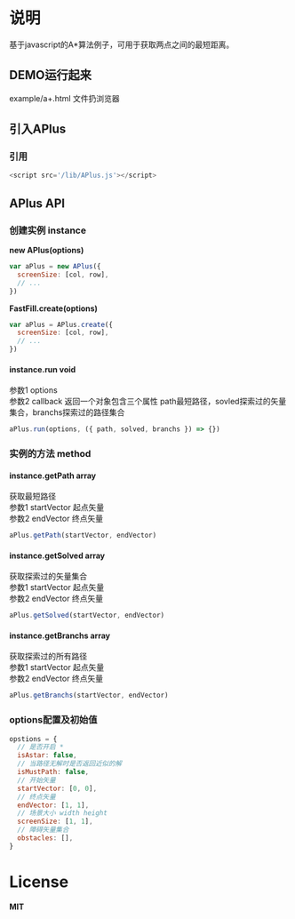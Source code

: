 # 说明

基于javascript的A*算法例子，可用于获取两点之间的最短距离。<br/>

## DEMO运行起来
example/a+.html 文件扔浏览器<br/>

## 引入APlus

### 引用
```javascript
<script src='/lib/APlus.js'></script>
```

## APlus API

### 创建实例 instance
__new APlus(options)__
```javascript
var aPlus = new APlus({
  screenSize: [col, row],
  // ...
})
```
__FastFill.create(options)__
```javascript
var aPlus = APlus.create({
  screenSize: [col, row],
  // ...
})
```  

#### instance.run void
参数1 options<br/>
参数2 callback 返回一个对象包含三个属性 path最短路径，sovled探索过的矢量集合，branchs探索过的路径集合
```javascript
aPlus.run(options, ({ path, solved, branchs }) => {})
```  

### 实例的方法 method  
#### instance.getPath array
获取最短路径<br/>
参数1 startVector 起点矢量<br/>
参数2 endVector 终点矢量
```javascript
aPlus.getPath(startVector, endVector)
```  

#### instance.getSolved array
获取探索过的矢量集合<br/>
参数1 startVector 起点矢量<br/>
参数2 endVector 终点矢量
```javascript
aPlus.getSolved(startVector, endVector)
```  

#### instance.getBranchs array
获取探索过的所有路径<br/>
参数1 startVector 起点矢量<br/>
参数2 endVector 终点矢量
```javascript
aPlus.getBranchs(startVector, endVector)
```  

### options配置及初始值
```javascript
opstions = {
  // 是否开启 *
  isAstar: false,
  // 当路径无解时是否返回近似的解
  isMustPath: false,
  // 开始矢量
  startVector: [0, 0],
  // 终点矢量
  endVector: [1, 1],
  // 场景大小 width height
  screenSize: [1, 1],
  // 障碍矢量集合
  obstacles: [],
}
```  

# License
__MIT__
